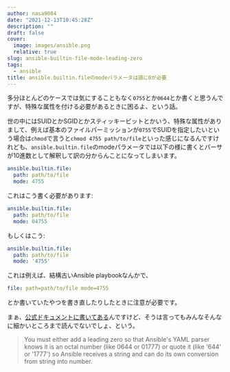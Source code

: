 ```yaml
---
author: nasa9084
date: "2021-12-13T10:45:28Z"
description: ""
draft: false
cover:
  image: images/ansible.png
  relative: true
slug: ansible-builtin-file-mode-leading-zero
tags:
  - ansible
title: ansible.builtin.fileのmodeパラメータは頭に0が必要
---
```



多分ほとんどのケースでは気にすることもなく`0755`とか`0644`とか書くと思うんですが、特殊な属性を付ける必要があるときに困るよ、という話。

世の中にはSUIDとかSGIDとかスティッキービットとかいう、特殊な属性がありまして、例えば基本のファイルパーミッションが`0755`でSUIDを指定したいという場合は`chmod`で言うと`chmod 4755 path/to/file`といった感じになるんですけれども、`ansible.builtin.file`のmodeパラメータでは以下の様に書くとパーサが10進数として解釈して訳の分からんことになってしまいます。

``` yaml
ansible.builtin.file:
  path: path/to/file
  mode: 4755
```

これはこう書く必要があります:

``` yaml
ansible.builtin.file:
  path: path/to/file
  mode: 04755
```

もしくはこう:

``` yaml
ansible.builtin.file:
  path: path/to/file
  mode: '4755'
```

これは例えば、結構古いAnsible playbookなんかで、

``` yaml
file: path=path/to/file mode=4755
```

とか書いていたやつを書き直したりしたときに注意が必要です。

まぁ、[公式ドキュメントに書いてある](https://docs.ansible.com/ansible/latest/collections/ansible/builtin/file_module.html#parameter-mode)んですけど、そうは言ってもみんなそんなに細かいところまで読んでないでしょ、という。

> You must either add a leading zero so that Ansible's YAML parser knows it is an octal number (like 0644 or 01777) or quote it (like '644' or '1777') so Ansible receives a string and can do its own conversion from string into number.



